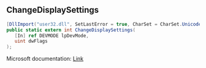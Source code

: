 ## ChangeDisplaySettings

```csharp
[DllImport("user32.dll", SetLastError = true, CharSet = CharSet.Unicode)]
public static extern int ChangeDisplaySettings(
   [In] ref DEVMODE lpDevMode,
   uint dwFlags
);
```

Microsoft documentation: [Link](https://docs.microsoft.com/en-us/windows/win32/api/winuser/nf-winuser-changedisplaysettingsw)
